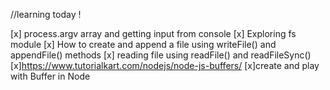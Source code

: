 //learning today !

[x] process.argv array and getting input from console
[x] Exploring fs module
[x] How to create and append a file using writeFile() and appendFile() methods
[x] reading file using readFile() and readFileSync()
[x]https://www.tutorialkart.com/nodejs/node-js-buffers/
[x]create and play with Buffer in Node

